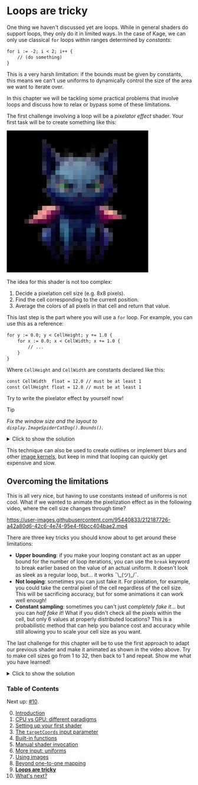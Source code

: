# Loops are tricky

One thing we haven't discussed yet are loops. While in general shaders do support loops, they only do it in limited ways. In the case of Kage, we can only use classical `for` loops within ranges determined by *constants*:
```Golang
for i := -2; i < 2; i++ {
	// (do something)
}
```

This is a very harsh limitation: if the bounds must be given by constants, this means we can't use uniforms to dynamically control the size of the area we want to iterate over.

In this chapter we will be tackling some practical problems that involve loops and discuss how to relax or bypass some of these limitations.

The first challenge involving a loop will be a *pixelator effect* shader. Your first task will be to create something like this:

![](https://github.com/tinne26/kage-desk/blob/main/img/pixelated_creature.png?raw=true)

The idea for this shader is not too complex:
1. Decide a pixelation cell size (e.g. 8x8 pixels).
2. Find the cell corresponding to the current position.
3. Average the colors of all pixels in that cell and return that value.

This last step is the part where you will use a `for` loop. For example, you can use this as a reference:
```Golang
for y := 0.0; y < CellHeight; y += 1.0 {
	for x := 0.0; x < CellWidth; x += 1.0 {
		// ...
	}
}
```

Where `CellHeight` and `CellWidth` are constants declared like this:
```Golang
const CellWidth  float = 12.0 // must be at least 1
const CellHeight float = 12.0 // must be at least 1
```

Try to write the pixelator effect by yourself now!

> [!TIP]
> *Fix the window size and the layout to `display.ImageSpiderCatDog().Bounds()`.*

<details>
<summary>Click to show the solution</summary>

```Golang
//kage:unit pixels
package main

const CellWidth  float = 12.0 // must be at least 1
const CellHeight float = 12.0 // must be at least 1

func Fragment(_ vec4, sourceCoords vec2, _ vec4) vec4 {
	// find the origin of the cell we are working with
	cellOX := floor(sourceCoords.x/CellWidth )*CellWidth
	cellOY := floor(sourceCoords.y/CellHeight)*CellHeight

	// iterate the pixelization cell
	colorAcc := vec4(0.0) // color accumulator
	for y := 0.0; y < CellHeight; y += 1.0 {
		for x := 0.0; x < CellWidth; x += 1.0 {
			pixCoords := vec2(cellOX + x, cellOY + y)
			colorAcc += imageSrc0At(pixCoords)
		}
	}

	// divide the color to average it
	return colorAcc/(CellWidth*CellHeight)
}
```
*(Full program available at [examples/intro/pixelize](https://github.com/tinne26/kage-desk/blob/main/examples/intro/pixelize))*
</details>

This technique can also be used to create outlines or implement blurs and other [image kernels](https://setosa.io/ev/image-kernels/), but keep in mind that looping can quickly get expensive and slow.

## Overcoming the limitations

This is all very nice, but having to use constants instead of uniforms is not cool. What if we wanted to animate the pixelization effect as in the following video, where the cell size changes through time?

https://user-images.githubusercontent.com/95440833/212187726-a42a80d6-42c6-4e74-95e4-f6bcc404bae2.mp4

There are three key tricks you should know about to get around these limitations:
- **Upper bounding**: if you make your looping constant act as an upper bound for the number of loop iterations, you can use the `break` keyword to break earlier based on the value of an actual uniform. It doesn't look as sleek as a regular loop, but... it works ¯\\_(ツ)\_/¯.
- **Not looping**: sometimes you can just fake it. For pixelation, for example, you could take the central pixel of the cell regardless of the cell size. This will be sacrificing accuracy, but for some animations it can work well enough!
- **Constant sampling**: sometimes you can't just *completely fake it*... but you can *half fake it*! What if you didn't check all the pixels within the cell, but only 6 values at properly distributed locations? This is a probabilistic method that can help you balance cost and accuracy while still allowing you to scale your cell size as you want.

The last challenge for this chapter will be to use the first approach to adapt our previous shader and make it animated as shown in the video above. Try to make cell sizes go from 1 to 32, then back to 1 and repeat. Show me what you have learned!

<details>
<summary>Click to show the solution</summary>

```Golang
//kage:unit pixels
package main

var CellSize float // uniform: max value is MaxCellSize
const MaxCellSize float = 32.0

func Fragment(_ vec4, sourceCoords vec2, _ vec4) vec4 {
	// find the origin of the cell we are working with
	cellOrigin := floor(sourceCoords/CellSize)*CellSize

	// iterate the pixelization cell
	colorAcc := vec4(0.0) // color accumulator
	for y := 0.0; y < MaxCellSize; y += 1.0 {
		if y >= CellSize { break }
		for x := 0.0; x < MaxCellSize; x += 1.0 {
			if x >= CellSize { break }
			pixCoords := cellOrigin + vec2(x, y)
			colorAcc += imageSrc0At(pixCoords)
		}
	}

	// divide the color to average it
	return colorAcc/(CellSize*CellSize)
}
```
*(Full program available at [examples/intro/pixelize-anim](https://github.com/tinne26/kage-desk/blob/main/examples/intro/pixelize-anim))*

With this shader, if you open up your GPU software monitor you will already be able to observe that when cell size increases, the GPU load also increases, creating a sine wave of GPU load over time.

Notice also that for this to work correctly, we have to send a whole `CellSize` value, even when cell size is of type `float`. It's easy to make that mistake on the main file and get confused about why the shader does funny things.
</details>


### Table of Contents
Next up: [#10](https://github.com/tinne26/kage-desk/blob/main/docs/tutorials/intro/10_what_next.md).

0. [Introduction](https://github.com/tinne26/kage-desk/blob/main/docs/tutorials/intro/00_introduction.md)
1. [CPU vs GPU: different paradigms](https://github.com/tinne26/kage-desk/blob/main/docs/tutorials/intro/01_cpu_vs_gpu.md)
2. [Setting up your first shader](https://github.com/tinne26/kage-desk/blob/main/docs/tutorials/intro/02_shader_setup.md)
3. [The `targetCoords` input parameter](https://github.com/tinne26/kage-desk/blob/main/docs/tutorials/intro/03_target_coordinates.md)
4. [Built-in functions](https://github.com/tinne26/kage-desk/blob/main/docs/tutorials/intro/04_built_in_functions.md)
5. [Manual shader invocation](https://github.com/tinne26/kage-desk/blob/main/docs/tutorials/intro/05_invoke_shader.md)
6. [More input: uniforms](https://github.com/tinne26/kage-desk/blob/main/docs/tutorials/intro/06_uniforms.md)
7. [Using images](https://github.com/tinne26/kage-desk/blob/main/docs/tutorials/intro/07_images.md)
8. [Beyond one-to-one mapping](https://github.com/tinne26/kage-desk/blob/main/docs/tutorials/intro/08_beyond.md)
9. [**Loops are tricky**](https://github.com/tinne26/kage-desk/blob/main/docs/tutorials/intro/09_loops.md)
10. [What's next?](https://github.com/tinne26/kage-desk/blob/main/docs/tutorials/intro/10_what_next.md)
